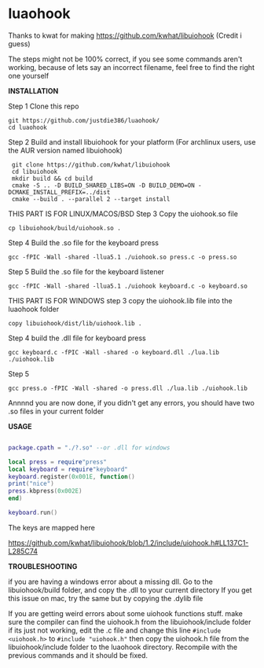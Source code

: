 # luaohook

Thanks to kwat for making https://github.com/kwhat/libuiohook (Credit i guess)

The steps might not be 100% correct, if you see some commands aren't working, because of lets say an incorrect filename, feel free to find the right one yourself

**INSTALLATION**

Step 1
Clone this repo
```
git https://github.com/justdie386/luaohook/
cd luaohook
```
Step 2
Build and install libuiohook for your platform (For archlinux users, use the AUR version named libuiohook)

```
 git clone https://github.com/kwhat/libuiohook
 cd libuiohook
 mkdir build && cd build
 cmake -S .. -D BUILD_SHARED_LIBS=ON -D BUILD_DEMO=ON -DCMAKE_INSTALL_PREFIX=../dist
 cmake --build . --parallel 2 --target install  
```
THIS PART IS FOR LINUX/MACOS/BSD
Step 3
Copy the uiohook.so file

```
cp libuiohook/build/uiohook.so .
```
Step 4
Build the .so file for the keyboard press

```
gcc -fPIC -Wall -shared -llua5.1 ./uiohook.so press.c -o press.so
```

Step 5
Build the .so file for the keyboard listener

```
gcc -fPIC -Wall -shared -llua5.1 ./uiohook keyboard.c -o keyboard.so
```
THIS PART IS FOR WINDOWS
step 3
copy the uiohook.lib file into the luaohook folder
```
copy libuiohook/dist/lib/uiohook.lib .
```

Step 4
build the .dll file for keyboard press

```
gcc keyboard.c -fPIC -Wall -shared -o keyboard.dll ./lua.lib ./uiohook.lib
```
Step 5

```
gcc press.o -fPIC -Wall -shared -o press.dll ./lua.lib ./uiohook.lib
```
Annnnd you are now done, if you didn't get any errors, you should have two .so files in your current folder

**USAGE**

```lua

package.cpath = "./?.so" --or .dll for windows

local press = require"press"
local keyboard = require"keyboard"
keyboard.register(0x001E, function()
print("nice")
press.kbpress(0x002E)
end)

keyboard.run()
```

The keys are mapped here

https://github.com/kwhat/libuiohook/blob/1.2/include/uiohook.h#LL137C1-L285C74


**TROUBLESHOOTING**

if you are having a windows error about a missing dll.
Go to the libuiohook/build folder, and copy the .dll to your current directory
If you get this issue on mac, try the same but by copying the .dylib file

If you are getting weird errors about some uiohook functions stuff. 
make sure the compiler can find the uiohook.h from the libuiohook/include folder
if its just not working, edit the .c file and change this line
`#include <uiohook.h>` to `#include "uiohook.h"` then copy the uiohook.h file
from the libuiohook/include folder to the luaohook directory. Recompile with the
previous commands and it should be fixed.

